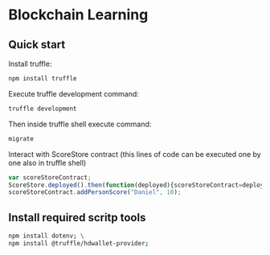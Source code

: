 # Blockchain Learning

## Quick start

Install truffle:
```sh
npm install truffle
```

Execute truffle development command:
```sh
truffle development
```

Then inside truffle shell execute command:
```sh
migrate
```

Interact with ScoreStore contract 
(this lines of code can be executed one by one also in truffle shell)
```js
var scoreStoreContract;
ScoreStore.deployed().then(function(deployed){scoreStoreContract=deployed;});
scoreStoreContract.addPersonScore("Daniel", 10);
```

## Install required scritp tools
```sh
npm install dotenv; \
npm install @truffle/hdwallet-provider;
```

